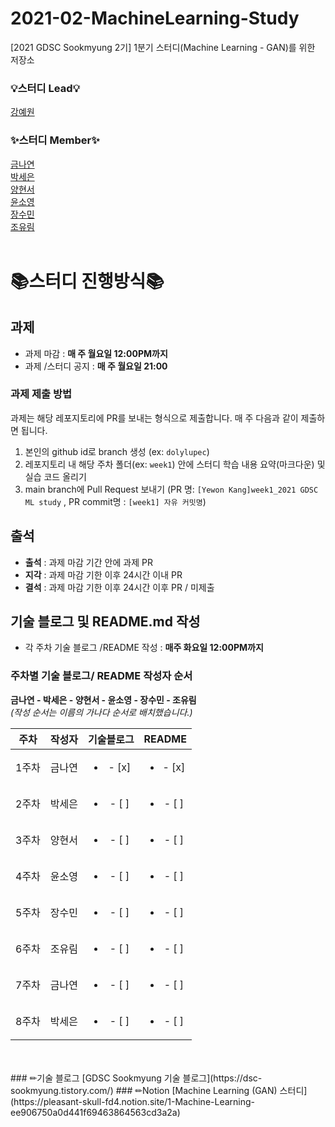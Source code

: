 # 2021-02-MachineLearning-Study
[2021 GDSC Sookmyung 2기] 1분기 스터디(Machine Learning - GAN)를 위한 저장소
</br>

### 💡스터디 Lead💡
[강예원](https://github.com/dolylupec)  

### ✨스터디 Member✨
[금나연](https://github.com/NayeonKeum)  
[박세은](https://github.com/pk33n)  
[양현서](https://github.com/seoshabber)  
[윤소영](https://github.com/ddo0)  
[장수민](https://github.com/4oomin)  
[조유림](https://github.com/ofzlo)    
</br>


# 📚스터디 진행방식📚

## 과제
- 과제 마감 : **매 주 월요일 12:00PM까지**  
- 과제 /스터디 공지 : **매 주 월요일 21:00**

### 과제 제출 방법
과제는 해당 레포지토리에 PR를 보내는 형식으로 제출합니다. 매 주 다음과 같이 제출하면 됩니다.
1. 본인의 github id로 branch 생성 (ex: ```dolylupec```)
2. 레포지토리 내 해당 주차 폴더(ex: ```week1```) 안에 스터디 학습 내용 요약(마크다운) 및 실습 코드 올리기
3. main branch에 Pull Request  보내기 (PR 명:  ```[Yewon Kang]week1_2021 GDSC ML study``` , PR commit명 : ```[week1] 자유 커밋명```)
<!-- - **Pull Request하기 전에 ```git pull origin main```으로 main 브랜치에 있는 커밋 내용을 받아와 주세요.** -->


## 출석 
- **출석** : 과제 마감 기간 안에 과제 PR  
- **지각** : 과제 마감 기한 이후 24시간 이내 PR  
- **결석** : 과제 마감 기한 이후 24시간 이후 PR / 미제출  


## 기술 블로그 및 README.md 작성
- 각 주차 기술 블로그 /README 작성 : **매주 화요일 12:00PM까지**  

### 주차별 기술 블로그/ README 작성자 순서
**금나연 -  박세은 - 양현서 -  윤소영 -  장수민 -  조유림**  
*(작성 순서는 이름의 가나다 순서로 배치했습니다.)*  

| 주차 | 작성자 | 기술블로그 | README |
|:----------:|:----------:|:----------:|:----------:|
| 1주차 | 금나연 | <ul><li>- [x] </li></ul> | <ul><li>- [x] </li></ul> |
| 2주차 | 박세은 | <ul><li>- [ ] </li></ul> | <ul><li>- [ ] </li></ul> |
| 3주차 | 양현서 | <ul><li>- [ ] </li></ul> | <ul><li>- [ ] </li></ul> |
| 4주차 | 윤소영 | <ul><li>- [ ] </li></ul> | <ul><li>- [ ] </li></ul> |
| 5주차 | 장수민 | <ul><li>- [ ] </li></ul> | <ul><li>- [ ] </li></ul> |
| 6주차 | 조유림 | <ul><li>- [ ] </li></ul> | <ul><li>- [ ] </li></ul> |
| 7주차 | 금나연 | <ul><li>- [ ] </li></ul> | <ul><li>- [ ] </li></ul> |
| 8주차 | 박세은 | <ul><li>- [ ] </li></ul> | <ul><li>- [ ] </li></ul> |
<br/>
</br>
### ✏기술 블로그
[GDSC Sookmyung 기술 블로그](https://dsc-sookmyung.tistory.com/)
### ✏Notion
[Machine Learning (GAN) 스터디](https://pleasant-skull-fd4.notion.site/1-Machine-Learning-ee906750a0d441f69463864563cd3a2a)
